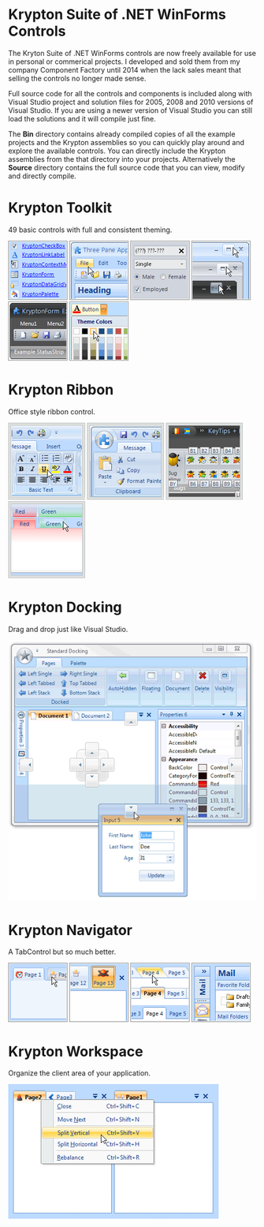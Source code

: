# Krypton Suite of .NET WinForms Controls

The Kryton Suite of .NET WinForms controls are now freely available for use in personal or commerical projects. I developed and sold them from my company Component Factory until 2014 when the lack sales meant that selling the controls no longer made sense.

Full source code for all the controls and components is included along with Visual Studio project and solution files for 2005, 2008 and 2010 versions of Visual Studio. If you are using a newer version of Visual Studio you can still load the solutions and it will compile just fine.

The **Bin** directory contains already compiled copies of all the example projects and the Krypton assemblies so you can quickly play around and explore the available controls. You can directly include the Krypton assemblies from the that directory into your projects. Alternatively the **Source** directory contains the full source code that you can view, modify and directly compile.

# Krypton Toolkit
49 basic controls with full and consistent theming.

![](/Images/home_toolkit1.gif?raw=true)  ![](/Images/home_toolkit2.gif?raw=true)  ![](/Images/home_toolkit3.gif?raw=true)
![](/Images/home_toolkit4.gif?raw=true)  ![](/Images/home_toolkit5.gif?raw=true)  ![](/Images/home_toolkit6.gif?raw=true)

# Krypton Ribbon
Office style ribbon control.

![](/Images/p_ribbon1.gif?raw=true)  ![](/Images/p_ribbon2.gif?raw=true) 
![](/Images/p_ribbon3.gif?raw=true)  ![](/Images/p_ribbon4.gif?raw=true)


# Krypton Docking
Drag and drop just like Visual Studio.

![](/Images/KDocking.gif?raw=true)

# Krypton Navigator
A TabControl but so much better.

![](/Images/home_navigator1.gif?raw=true)  ![](/Images/home_navigator2.gif?raw=true)
![](/Images/home_navigator3.gif?raw=true)  ![](/Images/home_navigator4.gif?raw=true)

# Krypton Workspace
Organize the client area of your application.

![](/Images/KWSContext2.gif?raw=true)



